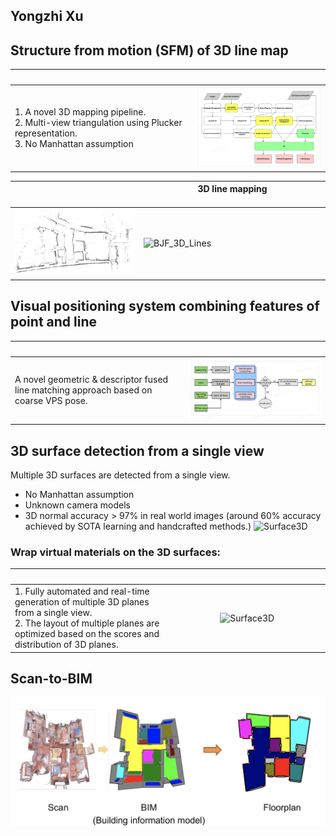 ## Yongzhi Xu

## Structure from motion (SFM) of 3D line map

| <img width = 1000/> | <img width = 1000/> |
| :-----| :----: |
| 1. A novel 3D mapping pipeline. <br> 2. Multi-view triangulation using Plucker representation. <br> 3. No Manhattan assumption | ![BJF_3D_Lines](resources/Line_mapping_pipeline.png)  |


|    <img width = 1000/>   | 3D line mapping <img width = 1000/> |
| ----------- | ----------- |
| ![BJF_3D_Lines](resources/BJF_3D_lines.gif) | ![BJF_3D_Lines](resources/BJF_LineSFM.gif)     |


## Visual positioning system combining features of point and line
| <img width = 1000/> | <img width = 1000/> |
| :-----| :----: |
|A novel geometric & descriptor fused line matching approach based on coarse VPS pose. |![BJF_3D_Lines](resources/Poine_Line_VPS.png)|

## 3D surface detection from a single view

Multiple 3D surfaces are detected from a single view.
- No Manhattan assumption
- Unknown camera models 
- 3D normal accuracy > 97% in real world images (around 60% accuracy achieved by SOTA learning and handcrafted methods.)
![Surface3D](resources/3D_surfaces.gif)

### Wrap virtual materials on the 3D surfaces:

| <img width = 1000/> | <img width = 1000/> |
| :-----| :----: |
|1. Fully automated and real-time generation of multiple 3D planes from a single view. <br> 2. The layout of multiple planes are optimized based on the scores and distribution of 3D planes.  |![Surface3D](resources/Cyberpunk.gif)|


## Scan-to-BIM
![BIM](resources/BIM/scan_to_BIM.png)

